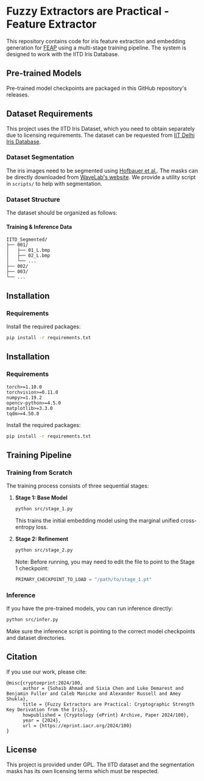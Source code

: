 # Fuzzy Extractors are Practical - Feature Extractor

This repository contains code for iris feature extraction and embedding generation for [FEAP](https://eprint.iacr.org/2024/100) using a multi-stage training pipeline. The system is designed to work with the IITD Iris Database.

## Pre-trained Models
Pre-trained model checkpoints are packaged in this GitHub repository's releases.

## Dataset Requirements
This project uses the IITD Iris Dataset, which you need to obtain separately due to licensing requirements. The dataset can be requested from [IIT Delhi Iris Database](http://www4.comp.polyu.edu.hk/~csajaykr/IITD/Database_Iris.htm).

### Dataset Segmentation
The iris images need to be segmented using [Hofbauer et al.](https://ieeexplore.ieee.org/document/6976811). The masks can be directly downloaded from [WaveLab's website](https://www.wavelab.at/sources/Hofbauer14b/). We provide a utility script in `scripts/` to help with segmentation.

### Dataset Structure
The dataset should be organized as follows:

#### Training & Inference Data
```
IITD_Segmented/
├── 001/
│   ├── 01_L.bmp
│   ├── 02_L.bmp
│   └── ...
├── 002/
├── 003/
└── ...
```

## Installation

### Requirements
Install the required packages:

```bash
pip install -r requirements.txt
```

## Installation

### Requirements
```
torch>=1.10.0
torchvision>=0.11.0
numpy>=1.19.2
opencv-python>=4.5.0
matplotlib>=3.3.0
tqdm>=4.50.0
```

Install the required packages:
```bash
pip install -r requirements.txt
```

## Training Pipeline

### Training from Scratch
The training process consists of three sequential stages:

1. **Stage 1: Base Model**
   ```bash
   python src/stage_1.py
   ```
   This trains the initial embedding model using the marginal unified cross-entropy loss.

2. **Stage 2: Refinement**
   ```bash
   python src/stage_2.py
   ```
   Note: Before running, you may need to edit the file to point to the Stage 1 checkpoint:
   ```python
   PRIMARY_CHECKPOINT_TO_LOAD = "/path/to/stage_1.pt"
   ```

### Inference
If you have the pre-trained models, you can run inference directly:

```bash
python src/infer.py
```

Make sure the inference script is pointing to the correct model checkpoints and dataset directories.

## Citation
If you use our work, please cite:
```
@misc{cryptoeprint:2024/100,
      author = {Sohaib Ahmad and Sixia Chen and Luke Demarest and Benjamin Fuller and Caleb Manicke and Alexander Russell and Amey Shukla},
      title = {Fuzzy Extractors are Practical: Cryptographic Strength Key Derivation from the Iris},
      howpublished = {Cryptology {ePrint} Archive, Paper 2024/100},
      year = {2024},
      url = {https://eprint.iacr.org/2024/100}
}
```

## License
This project is provided under GPL. The IITD dataset and the segmentation masks has its own licensing terms which must be respected.
